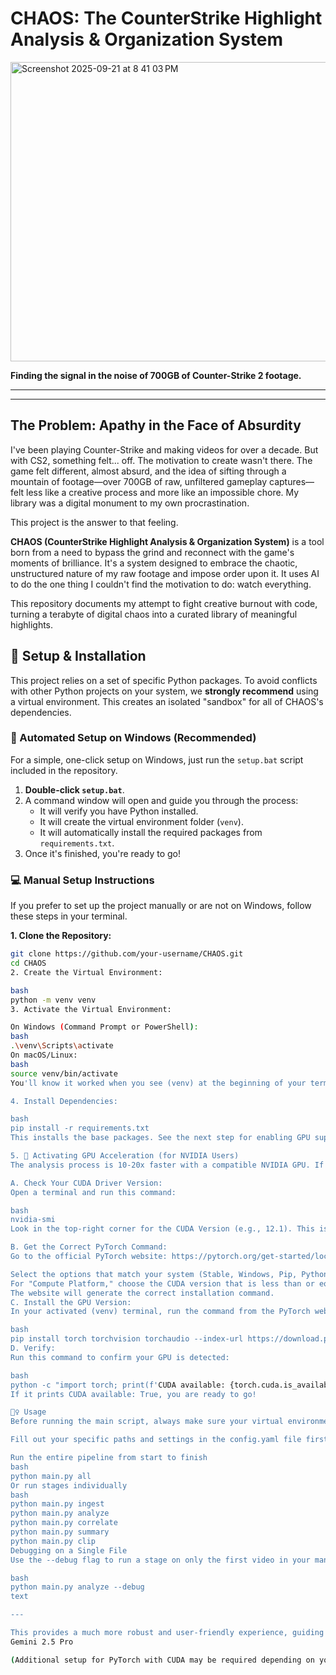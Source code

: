 # CHAOS: The CounterStrike Highlight Analysis & Organization System

<img width="1279" height="479" alt="Screenshot 2025-09-21 at 8 41 03 PM" src="https://github.com/user-attachments/assets/c53bc962-1c9b-43b3-8b65-645d2435f55e" />
<!-- Optional: A glitchy, chaotic banner would fit perfectly -->

**Finding the signal in the noise of 700GB of Counter-Strike 2 footage.**

---

---

## The Problem: Apathy in the Face of Absurdity

I've been playing Counter-Strike and making videos for over a decade. But with CS2, something felt... off. The motivation to create wasn't there. The game felt different, almost absurd, and the idea of sifting through a mountain of footage—over 700GB of raw, unfiltered gameplay captures—felt less like a creative process and more like an impossible chore. My library was a digital monument to my own procrastination.

This project is the answer to that feeling.

**CHAOS (CounterStrike Highlight Analysis & Organization System)** is a tool born from a need to bypass the grind and reconnect with the game's moments of brilliance. It's a system designed to embrace the chaotic, unstructured nature of my raw footage and impose order upon it. It uses AI to do the one thing I couldn't find the motivation to do: watch everything.

This repository documents my attempt to fight creative burnout with code, turning a terabyte of digital chaos into a curated library of meaningful highlights.

## 🔧 Setup & Installation

This project relies on a set of specific Python packages. To avoid conflicts with other Python projects on your system, we **strongly recommend** using a virtual environment. This creates an isolated "sandbox" for all of CHAOS's dependencies.

### 🚀 Automated Setup on Windows (Recommended)

For a simple, one-click setup on Windows, just run the `setup.bat` script included in the repository.

1.  **Double-click `setup.bat`**.
2.  A command window will open and guide you through the process:
    *   It will verify you have Python installed.
    *   It will create the virtual environment folder (`venv`).
    *   It will automatically install the required packages from `requirements.txt`.
3.  Once it's finished, you're ready to go!

### 💻 Manual Setup Instructions

If you prefer to set up the project manually or are not on Windows, follow these steps in your terminal.

**1. Clone the Repository:**
   ```bash
   git clone https://github.com/your-username/CHAOS.git
   cd CHAOS
2. Create the Virtual Environment:

bash
python -m venv venv
3. Activate the Virtual Environment:

On Windows (Command Prompt or PowerShell):
bash
.\venv\Scripts\activate
On macOS/Linux:
bash
source venv/bin/activate
You'll know it worked when you see (venv) at the beginning of your terminal prompt.

4. Install Dependencies:

bash
pip install -r requirements.txt
This installs the base packages. See the next step for enabling GPU support.

5. 🚀 Activating GPU Acceleration (for NVIDIA Users)
The analysis process is 10-20x faster with a compatible NVIDIA GPU. If the setup script installed a CPU-only version, follow these steps to enable GPU support.

A. Check Your CUDA Driver Version:
Open a terminal and run this command:

bash
nvidia-smi
Look in the top-right corner for the CUDA Version (e.g., 12.1). This is the maximum version your driver supports.

B. Get the Correct PyTorch Command:
Go to the official PyTorch website: https://pytorch.org/get-started/locally/

Select the options that match your system (Stable, Windows, Pip, Python).
For "Compute Platform," choose the CUDA version that is less than or equal to the version from nvidia-smi. For example, if you have 12.1, choose CUDA 12.1.
The website will generate the correct installation command.
C. Install the GPU Version:
In your activated (venv) terminal, run the command from the PyTorch website. It will look like this (your URL may be different!):

bash
pip install torch torchvision torchaudio --index-url https://download.pytorch.org/whl/cu121
D. Verify:
Run this command to confirm your GPU is detected:

bash
python -c "import torch; print(f'CUDA available: {torch.cuda.is_available()}')"
If it prints CUDA available: True, you are ready to go!

🏃‍♀️ Usage
Before running the main script, always make sure your virtual environment is active! (You should see (venv) in your terminal prompt).

Fill out your specific paths and settings in the config.yaml file first. Then, run the stages of the pipeline:

Run the entire pipeline from start to finish
bash
python main.py all
Or run stages individually
bash
python main.py ingest
python main.py analyze
python main.py correlate
python main.py summary
python main.py clip
Debugging on a Single File
Use the --debug flag to run a stage on only the first video in your manifest. This is essential for testing.

bash
python main.py analyze --debug
text

---

This provides a much more robust and user-friendly experience, guiding you directly to the GPU fix without leaving the project's documentation.
Gemini 2.5 Pro

(Additional setup for PyTorch with CUDA may be required depending on your system)
